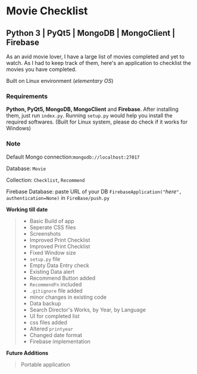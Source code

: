 Movie Checklist
=
## Python 3 | PyQt5 | MongoDB | MongoClient | Firebase

As an avid movie lover, I have a large list of movies completed and yet to watch. As I had to keep track of them, here's an application to checklist the movies you have completed.

Built on Linux environment (*elementary OS*)

### Requirements
**Python, PyQt5, MongoDB, MongoClient** and **Firebase**. After installing them, just run `index.py`.
Running `setup.py` would help you install the required softwares. (Built for Linux system, please do check if it works for Windows)

### Note 

Default Mongo connection:`mongodb://localhost:27017`

Database: `Movie`

Collection: `Checklist`, `Recommend`

Firebase Database: paste URL of your DB `FirebaseApplication("`*here*`", authentication=None)` in `FireBase/push.py` 

**Working till date**
> - Basic Build of app
> - Seperate CSS files
> - Screenshots
> - Improved Print Checklist
> - Improved Print Checklist
> - Fixed Window size
> - `setup.py` file
> - Empty Data Entry check
> - Existing Data alert 
> - Recommend Button added
> - `RecommendFn` included
> - `.gitignore` file added
> - minor changes in existing code
> - Data backup
> - Search Director's Works, by Year, by Language
> - UI for completed list
> - css files added
> - Altered `printyear`
> - Changed date format
> - Firebase implementation

**Future Additions**
> Portable application
